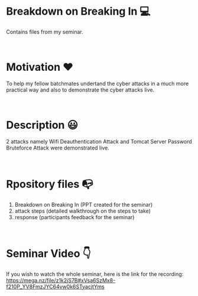 # Breakdown on Breaking In :computer:
Contains files from my seminar.

<br/>

# Motivation :heart:
 To help my fellow batchmates undertand the cyber attacks in a much more practical way and also to demonstrate the cyber attacks live. 
 
 <br/>
 
# Description :smiley:
2 attacks namely Wifi Deauthentication Attack and Tomcat Server Password Bruteforce Attack were demonstrated live.

<br/>

# Rpository files :mailbox_with_no_mail:
1. Breakdown on Breaking In (PPT created for the seminar)
2. attack steps (detailed walkthrough on the steps to take)
3. response (participants feedback for the seminar)

<br/>

# Seminar Video :point_down:
If you wish to watch the whole seminar, here is the link for the recording: https://mega.nz/file/z1k2jS7B#xVsa6SzMx8-f210P_YV8FmzJYC64vw0k6STyacjtYms
